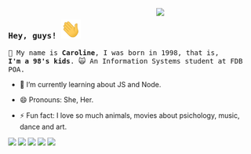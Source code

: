 <img align="right" width="40%" src="https://tenor.com/view/black-cat-studio-ghibli-kiki-jiji-food-gif-7422881.gif" />

### <samp>Hey, guys! <img src="https://raw.githubusercontent.com/ABSphreak/ABSphreak/master/gifs/Hi.gif" width="40px" /></samp>

<samp> :peach: My name is **Caroline**, I was born in 1998, that is, <br> **I'm a 98's kids**. :scream_cat: </samp>
<samp>An Information Systems student at FDB POA. </samp>

- 🌱 I’m currently learning about JS and Node.

- 😄 Pronouns: She, Her.

- ⚡ Fun fact: I love so much animals, movies about psichology, music, dance and art.

<img src="https://img.shields.io/badge/-Javascript-ff69b4" /> <img src="https://img.shields.io/badge/-CSS-blue" /> <img src="https://img.shields.io/badge/-HTML-yellowgreen" /> <img src="https://img.shields.io/badge/-Java-orange" /> <img src="https://img.shields.io/badge/-c-purple" /> 
